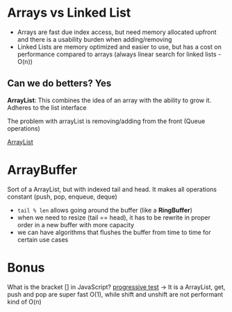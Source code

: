 # Arrays vs Linked List

- Arrays are fast due index access, but need memory allocated upfront and there is a usability burden when adding/removing
- Linked Lists are memory optimized and easier to use, but has a cost on performance compared to arrays (always linear search for linked lists - O(n))


## Can we do betters? Yes

**ArrayList**: This combines the idea of an array with the ability to grow it. Adheres to the list interface

The problem with arrayList is removing/adding from the front (Queue operations)

<!-- TODO -->
[ArrayList](./kata-machine/src/day1/ArrayList.ts)


# ArrayBuffer

Sort of a ArrayList, but with indexed tail and head. It makes all operations constant (push, pop, enqueue, deque)

- `tail % len` allows going around the buffer (like a **RingBuffer**)
- when we need to resize (tail == head), it has to be rewrite in proper order in a new buffer with more capacity
- we can have algorithms that flushes the buffer from time to time for certain use cases


# Bonus

What is the bracket [] in JavaScript? [progressive test](./kata-machine/src/array-test.ts) -> It is a ArrayList, get, push and pop are super fast O(1), while shift and unshift are not performant kind of O(n)
